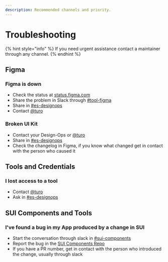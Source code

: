 ```yaml
---
description: Recommended channels and priority.
---
```


# Troubleshooting

{% hint style="info" %}
If you need urgent assistance contact a maintainer through any channel.
{% endhint %}

## Figma

### Figma is down

- Check the status at [status.figma.com](https://status.figma.com/)
- Share the problem in Slack through [#tool-figma](https://adevinta.slack.com/archives/C01M4VBS744)
- Share in [#es-designops](https://adevinta.slack.com/archives/G01ETB0PNMC)
- Contact [@turo](https://adevinta.slack.com/archives/D017VLGFLMV)

### Broken UI Kit

- Contact your Design-Ops or [@turo](https://adevinta.slack.com/archives/D017VLGFLMV)
- Share in [#es-designops](https://adevinta.slack.com/archives/G01ETB0PNMC)
- Check the changelog in Figma, if you know what changed get in contact with the person who caused it

## Tools and Credentials

### I lost access to a tool

- Contact [@turo](https://adevinta.slack.com/archives/D017VLGFLMV)
- Ask in [#es-designops](https://adevinta.slack.com/archives/G01ETB0PNMC)

## SUI Components and Tools

### I've found a bug in my App produced by a change in SUI

- Start the conversation through slack in [#sui-components](https://adevinta.slack.com/archives/C018Q6WBJ85)
- Report the bug in the [SUI Components Repo](https://github.com/SUI-Components/sui-components/issues/new?template=report-a-bug---issue.md)
- If you have a PR number, get in contact with the person who introduced the change, usually through slack